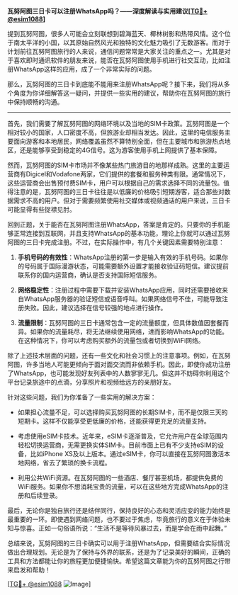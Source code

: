 **瓦努阿图三日卡可以注册WhatsApp吗？——深度解读与实用建议[[TG💪+ @esim1088](https://t.me/s/esim1088)]**

提到瓦努阿图，很多人可能会立刻联想到碧海蓝天、椰林树影和热带风情。这个位于南太平洋的小国，以其原始自然风光和独特的文化魅力吸引了无数游客。而对于计划前往瓦努阿图旅行的人来说，通信问题常常是大家关注的重点之一。尤其是对于喜欢即时通讯软件的朋友来说，能否在瓦努阿图使用手机进行社交互动，比如注册WhatsApp这样的应用，成了一个非常实际的问题。

那么，瓦努阿图的三日卡到底能不能用来注册WhatsApp呢？接下来，我们将从多个角度为你详细解答这一疑问，并提供一些实用的建议，帮助你在瓦努阿图的旅行中保持顺畅的沟通。

---

首先，我们需要了解瓦努阿图的网络环境以及当地的SIM卡政策。瓦努阿图是一个相对较小的国家，人口密度不高，但旅游业却相当发达。因此，这里的电信服务主要面向游客和本地居民，网络覆盖虽然不算特别全面，但在主要城市和旅游热点地区，还是能够享受到稳定的4G信号。这为游客使用手机上网提供了基本保障。

然而，瓦努阿图的SIM卡市场并不像某些热门旅游目的地那样成熟。这里的主要运营商有Digicel和Vodafone两家，它们提供的套餐和服务种类有限。通常情况下，这些运营商会出售预付费SIM卡，用户可以根据自己的需求选择不同的流量包。值得注意的是，瓦努阿图的三日卡往往是以低廉的价格吸引短期游客，适合那些对数据需求不高的用户。但对于需要频繁使用社交媒体或视频通话的用户来说，三日卡可能显得有些捉襟见肘。

回到正题，关于能否在瓦努阿图注册WhatsApp，答案是肯定的。只要你的手机能够正常连接到互联网，并且支持WhatsApp的基本功能，理论上你就可以通过瓦努阿图的三日卡完成注册。不过，在实际操作中，有几个关键因素需要特别注意：

1. **手机号码的有效性**：WhatsApp注册的第一步是输入有效的手机号码。如果你的号码属于国际漫游状态，可能需要额外设置才能接收验证码短信。建议提前联系你的国内运营商，确认是否支持国际短信服务。

2. **网络稳定性**：注册过程中需要下载并安装WhatsApp应用，同时还需要接收来自WhatsApp服务器的验证短信或语音呼叫。如果网络信号不佳，可能导致注册失败。因此，建议选择在信号较强的地点进行操作。

3. **流量限制**：瓦努阿图的三日卡通常包含一定的流量额度，但具体数值因套餐而异。如果你的流量耗尽，将无法继续使用网络，进而影响WhatsApp的功能。在这种情况下，你可以考虑购买额外的流量包或者切换到WiFi网络。

除了上述技术层面的问题，还有一些文化和社会习惯上的注意事项。例如，在瓦努阿图，许多当地人可能更倾向于面对面交流而非依赖手机。因此，即使你成功注册了WhatsApp，也可能发现好友列表中的人数寥寥无几。但这并不妨碍你利用这个平台记录旅途中的点滴，分享照片和视频给远方的亲朋好友。

针对这些问题，我们为你准备了一些实用的解决方案：

- 如果担心流量不足，可以选择购买瓦努阿图的长期SIM卡，而不是仅限三天的短期卡。这样不仅能享受更低廉的价格，还能获得更充足的流量支持。
  
- 考虑使用eSIM卡技术。近年来，eSIM卡逐渐普及，它允许用户在全球范围内轻松切换运营商，无需更换实体SIM卡。目前市面上已有不少支持eSIM的设备，比如iPhone XS及以上版本。通过eSIM卡，你可以直接在瓦努阿图激活本地网络，省去了繁琐的换卡流程。

- 利用公共WiFi资源。在瓦努阿图的一些酒店、餐厅甚至机场，都提供免费的WiFi服务。如果你不想消耗宝贵的流量，可以在这些地方完成WhatsApp的注册和后续登录。

最后，无论你是独自旅行还是结伴同行，保持良好的心态和灵活应变的能力始终是最重要的一环。即使遇到网络问题，也不要过于焦虑，毕竟旅行的意义在于体验未知与惊喜。正如一句俗语所说：“生活不是等待风暴过去，而是学会在雨中起舞。”

总结来说，瓦努阿图的三日卡确实可以用于注册WhatsApp，但需要结合实际情况做出合理规划。无论是为了保持与外界的联系，还是为了记录美好的瞬间，正确的工具和方法都能让你的旅程更加便捷愉快。希望这篇文章能为你的瓦努阿图之行带来启发和帮助！

[[TG💪+ @esim1088](https://t.me/s/esim1088) ![Image](https://i.postimg.cc/4NQfJmqS/Snipaste-2025-05-13-00-14-12.png)]